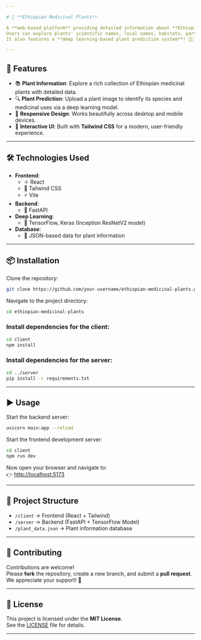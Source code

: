 ```yaml
---

# 🌿 **Ethiopian Medicinal Plants**

A **web-based platform** providing detailed information about **Ethiopian medicinal plants**.  
Users can explore plants' scientific names, local names, habitats, parts used, and medicinal applications.  
It also features a **deep learning-based plant prediction system**! 🧠🌱

---
```


## 🚀 **Features**

- 📚 **Plant Information**: Explore a rich collection of Ethiopian medicinal plants with detailed data.
- 🔍 **Plant Prediction**: Upload a plant image to identify its species and medicinal uses via a deep learning model.
- 📱 **Responsive Design**: Works beautifully across desktop and mobile devices.
- 🎨 **Interactive UI**: Built with **Tailwind CSS** for a modern, user-friendly experience.

---

## 🛠 **Technologies Used**

- **Frontend**:  
  - ⚛️ React  
  - 🎨 Tailwind CSS  
  - ⚡ Vite
- **Backend**:  
  - 🚀 FastAPI
- **Deep Learning**:  
  - 🧠 TensorFlow, Keras (Inception ResNetV2 model)
- **Database**:  
  - 📂 JSON-based data for plant information

---

## 📦 **Installation**

Clone the repository:

```bash
git clone https://github.com/your-username/ethiopian-medicinal-plants.git
```

Navigate to the project directory:

```bash
cd ethiopian-medicinal-plants
```

### Install dependencies for the client:

```bash
cd client
npm install
```

### Install dependencies for the server:

```bash
cd ../server
pip install -r requirements.txt
```

---

## ▶️ **Usage**

Start the backend server:

```bash
uvicorn main:app --reload
```

Start the frontend development server:

```bash
cd client
npm run dev
```

Now open your browser and navigate to:  
👉 [http://localhost:5173](http://localhost:5173)

---

## 📁 **Project Structure**

- `/client` → Frontend (React + Tailwind)
- `/server` → Backend (FastAPI + TensorFlow Model)
- `/plant_data.json` → Plant information database

---

## 🤝 **Contributing**

Contributions are welcome!  
Please **fork** the repository, create a new branch, and submit a **pull request**.  
We appreciate your support! 💖

---

## 📜 **License**

This project is licensed under the **MIT License**.  
See the [LICENSE](LICENSE) file for details.

---

